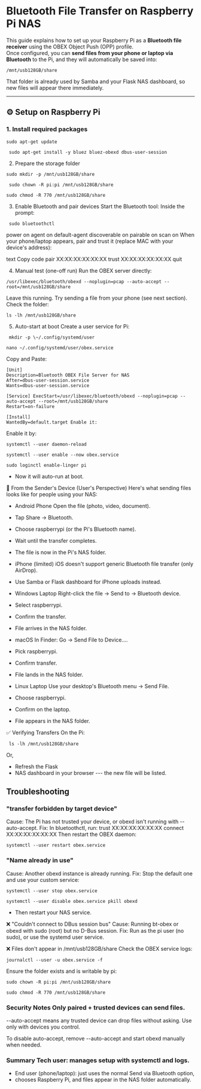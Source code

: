 # Bluetooth File Transfer on Raspberry Pi NAS

This guide explains how to set up your Raspberry Pi as a **Bluetooth
file receiver** using the OBEX Object Push (OPP) profile.\
Once configured, you can **send files from your phone or laptop via
Bluetooth** to the Pi, and they will automatically be saved into:

```
/mnt/usb128GB/share
```
That folder is already used by Samba and your Flask NAS dashboard, so
new files will appear there immediately.

------------------------------------------------------------------------

## ⚙️ Setup on Raspberry Pi

### 1. Install required packages

```
sudo apt-get update
```
```
 sudo apt-get install -y bluez bluez-obexd dbus-user-session
```
 2. Prepare the storage folder
```
sudo mkdir -p /mnt/usb128GB/share
```
```
 sudo chown -R pi:pi /mnt/usb128GB/share
```
```
sudo chmod -R 770 /mnt/usb128GB/share
```

 3. Enable Bluetooth and pair
devices Start the Bluetooth tool:
Inside the prompt:
```
 sudo bluetoothctl 
```
power on agent on default-agent discoverable on pairable
on scan on When your phone/laptop appears, pair and trust it (replace
MAC with your device's address):

text Copy code pair XX:XX:XX:XX:XX:XX trust XX:XX:XX:XX:XX:XX quit 

4. Manual test (one-off run) Run the OBEX server directly:

```
/usr/libexec/bluetooth/obexd --noplugin=pcap --auto-accept --root=/mnt/usb128GB/share 
```
Leave this running. Try sending
a file from your phone (see next section). Check the folder:

```
ls -lh /mnt/usb128GB/share
```
 5. Auto-start at boot Create a
user service for Pi:

```
 mkdir -p \~/.config/systemd/user
```
```
nano ~/.config/systemd/user/obex.service 
```
Copy and Paste:
```
[Unit]
Description=Bluetooth OBEX File Server for NAS
After=dbus-user-session.service 
Wants=dbus-user-session.service

[Service] ExecStart=/usr/libexec/bluetooth/obexd --noplugin=pcap --auto-accept --root=/mnt/usb128GB/share 
Restart=on-failure

[Install] 
WantedBy=default.target Enable it:
```

Enable it by: 
```
systemctl --user daemon-reload
```
```
systemctl --user enable --now obex.service
```
```
sudo loginctl enable-linger pi 
```

- Now it will auto-run at boot.

📱 From the Sender's Device (User's Perspective) Here's what sending
files looks like for people using your NAS:

- Android Phone Open the file (photo, video, document).
- Tap Share → Bluetooth.
- Choose raspberrypi (or the Pi's Bluetooth name).
- Wait until the transfer completes.
- The file is now in the Pi's NAS folder.

- iPhone (limited) iOS doesn't support generic Bluetooth file transfer
(only AirDrop).
- Use Samba or Flask dashboard for iPhone uploads instead.
- Windows Laptop Right-click the file → Send to → Bluetooth device.
- Select raspberrypi.
- Confirm the transfer.
- File arrives in the NAS folder.

- macOS In Finder: Go → Send File to Device....
- Pick raspberrypi.
- Confirm transfer.
- File lands in the NAS folder.
- Linux Laptop Use your desktop's Bluetooth menu → Send File.
- Choose raspberrypi.
- Confirm on the laptop.
- File appears in the NAS folder.

✅ Verifying Transfers On the Pi:

```
 ls -lh /mnt/usb128GB/share
```
 Or, 
- Refresh the Flask
- NAS dashboard in your browser --- the new file will be listed.

## Troubleshooting 
### "transfer forbidden by target device" 
Cause: The Pi has not trusted your device, or obexd isn't running with
--auto-accept.
Fix: In bluetoothctl, run:
trust XX:XX:XX:XX:XX:XX connect XX:XX:XX:XX:XX:XX Then restart the OBEX daemon:
```
systemctl --user restart obex.service
```
### "Name already in use" 
Cause: Another obexd instance is already running.
Fix: Stop the default one and use your custom service:
```
systemctl --user stop obex.service
```
```
systemctl --user disable obex.service pkill obexd 
```

- Then restart your NAS service.

❌ "Couldn't connect to DBus session bus" 
Cause: Running bt-obex or obexd with sudo (root) but no D-Bus session.
Fix: Run as the pi user (no sudo), or use the systemd user service.

❌ Files don't appear in /mnt/usb128GB/share Check the OBEX service
logs:
```
journalctl --user -u obex.service -f
```
Ensure the folder
exists and is writable by pi:
```
sudo chown -R pi:pi /mnt/usb128GB/share
```
```
sudo chmod -R 770 /mnt/usb128GB/share
```
### Security Notes Only paired + trusted devices can send files.
--auto-accept means any trusted device can drop files without asking.
Use only with devices you control.

To disable auto-accept, remove --auto-accept and start obexd manually
when needed.

### Summary Tech user: manages setup with systemctl and logs.
- End user (phone/laptop): just uses the normal Send via Bluetooth option,
- chooses Raspberry Pi, and files appear in the NAS folder automatically.

